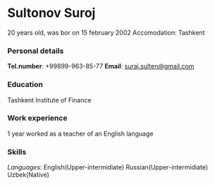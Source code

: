 # Sultonov Suroj 
20 years old, was bor on 15 february 2002 
Accomodation: Tashkent 

### Personal details 
**Tel.number**: +99899-963-85-77
**Email**: suraj.sulten@gmail.com 

### Education
Tashkent Institute of Finance

### Work experience 
1 year worked as a teacher of an English language

### Skills
_Languages_: English(Upper-intermidiate)
           Russian(Upper-intermidiate)
           Uzbek(Native) 
           



 


